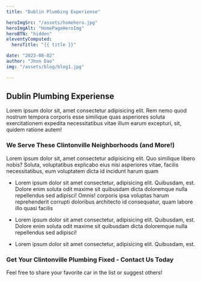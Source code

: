 ```yaml
---
title: "Dublin Plumbing Experiense"

heroImgSrc: "/assets/homehero.jpg"
heroImgAlt: "HomePageHeroImg"
heroBTN: "hidden"
eleventyComputed:
  heroTitle: "{{ title }}"

date: "2023-08-02"
author: "Jhon Dao"
img: "/assets/blog/blog1.jpg"

---
```


## Dublin Plumbing Experiense

Lorem ipsum dolor sit, amet consectetur adipisicing elit. Rem nemo quod nostrum tempora corporis esse similique quas asperiores soluta exercitationem expedita necessitatibus vitae illum earum excepturi, sit, quidem ratione autem!

### We Serve These Clintonville Neighborhoods (and More!)

Lorem ipsum dolor sit, amet consectetur adipisicing elit. Quo similique libero nobis? Soluta, voluptatibus explicabo eius nisi asperiores vitae, facilis necessitatibus, eum voluptatem dicta id incidunt harum quam

- Lorem ipsum dolor sit amet consectetur, adipisicing elit. Quibusdam, est. Dolore enim soluta odit maxime sit quibusdam dicta doloremque nulla repellendus sed adipisci! Omnis! corporis ipsa voluptas harum reprehenderit corrupti doloribus architecto id consequatur, quam labore illo quasi facilis

- Lorem ipsum dolor sit amet consectetur, adipisicing elit. Quibusdam, est. Dolore enim soluta odit maxime sit quibusdam dicta doloremque nulla repellendus sed adipisci!

- Lorem ipsum dolor sit amet consectetur, adipisicing elit. Quibusdam, est. 

### Get Your Clintonville Plumbing Fixed - Contact Us Today

Feel free to share your favorite car in the list or suggest others!

